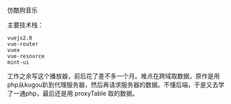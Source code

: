 仿酷狗音乐

主要技术栈：

    vuejs2.0
    vue-router
    vuex
    vue-resource
    mint-ui
    
   工作之余写这个播放器，前后花了差不多一个月。难点在跨域取数据，原作是用php从kugou趴到代理服务器，然后再请求服务器的数据。不懂后端，于是又去学了一通php，最后还是用 proxyTable 取的数据。
